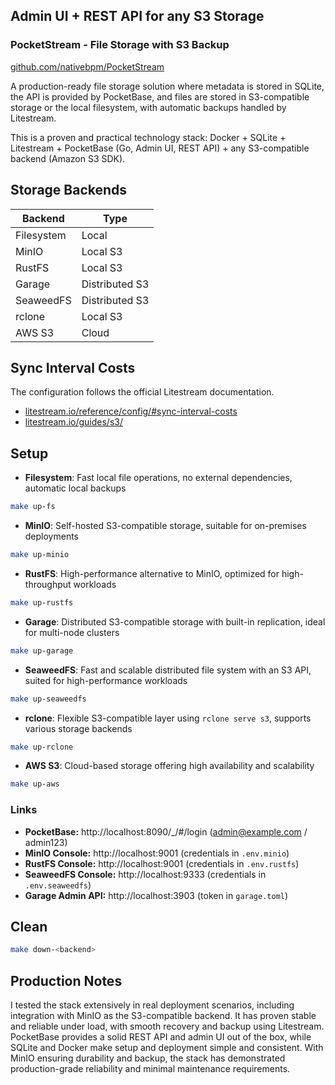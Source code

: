 ## Admin UI + REST API for any S3 Storage

### PocketStream - File Storage with S3 Backup
[github.com/nativebpm/PocketStream](https://github.com/nativebpm/PocketStream)

A production-ready file storage solution where metadata is stored in SQLite, the API is provided by PocketBase, and files are stored in S3-compatible storage or the local filesystem, with automatic backups handled by Litestream.

This is a proven and practical technology stack: Docker + SQLite + Litestream + PocketBase (Go, Admin UI, REST API) + any S3-compatible backend (Amazon S3 SDK).

## Storage Backends

| Backend    | Type           |
|------------|----------------|
| Filesystem | Local          |
| MinIO      | Local S3       |
| RustFS     | Local S3       |
| Garage     | Distributed S3 |
| SeaweedFS  | Distributed S3 |
| rclone     | Local S3       |
| AWS S3     | Cloud          |

## Sync Interval Costs

The configuration follows the official Litestream documentation.
- [litestream.io/reference/config/#sync-interval-costs](https://litestream.io/reference/config/#sync-interval-costs)
- [litestream.io/guides/s3/](https://litestream.io/guides/s3/)

## Setup

- **Filesystem**: Fast local file operations, no external dependencies, automatic local backups
```bash
make up-fs
```

- **MinIO**: Self-hosted S3-compatible storage, suitable for on-premises deployments
```bash
make up-minio
```

- **RustFS**: High-performance alternative to MinIO, optimized for high-throughput workloads
```bash
make up-rustfs
```

- **Garage**: Distributed S3-compatible storage with built-in replication, ideal for multi-node clusters
```bash
make up-garage
```

- **SeaweedFS**: Fast and scalable distributed file system with an S3 API, suited for high-performance workloads
```bash
make up-seaweedfs
```

- **rclone**: Flexible S3-compatible layer using `rclone serve s3`, supports various storage backends
```bash
make up-rclone
```

- **AWS S3**: Cloud-based storage offering high availability and scalability
```bash
make up-aws
```

### Links

- **PocketBase:** http://localhost:8090/_/#/login (admin@example.com / admin123)
- **MinIO Console:** http://localhost:9001 (credentials in `.env.minio`)
- **RustFS Console:** http://localhost:9001 (credentials in `.env.rustfs`)
- **SeaweedFS Console:** http://localhost:9333 (credentials in `.env.seaweedfs`)
- **Garage Admin API:** http://localhost:3903 (token in `garage.toml`)

## Clean

```bash
make down-<backend>
```

## Production Notes

I tested the stack extensively in real deployment scenarios, including integration with MinIO as the S3-compatible backend. It has proven stable and reliable under load, with smooth recovery and backup using Litestream. PocketBase provides a solid REST API and admin UI out of the box, while SQLite and Docker make setup and deployment simple and consistent. With MinIO ensuring durability and backup, the stack has demonstrated production-grade reliability and minimal maintenance requirements.

